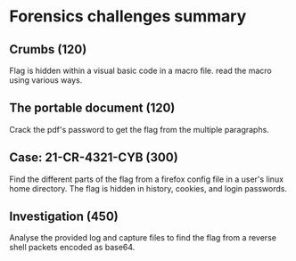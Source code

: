 # Forensics challenges summary

## Crumbs (120)
Flag is hidden within a visual basic code in a macro file. read the macro using various ways.

## The portable document (120)
Crack the pdf's password to get the flag from the multiple paragraphs.

## Case: 21-CR-4321-CYB  (300)
Find the different parts of the flag from a firefox config file in a user's linux home directory.
The flag is hidden in history, cookies, and login passwords.

## Investigation (450)
Analyse the provided log and capture files to find the flag from a reverse shell packets encoded as base64.
